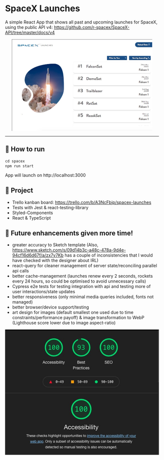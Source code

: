 # SpaceX Launches

A simple React App that shows all past and upcoming launches for SpaceX, using the public API v4: https://github.com/r-spacex/SpaceX-API/tree/master/docs/v4

<p align="center">
  <img width="460" height="300" src="https://github.com/ClareBee/SpaceXReactApp/blob/main/instructions/spacex.jpg">
</p>

---

## 🚀 How to run

```
cd spacex
npm run start
```

App will launch on http://localhost:3000

## 🚀 Project

- Trello kanban board: https://trello.com/b/A3NcFbjp/spacex-launches
- Tests with Jest & react-testing-library
- Styled-Components
- React & TypeScript

## 🚀 Future enhancements given more time!

- greater accuracy to Sketch template (Also, https://www.sketch.com/s/09d14b3c-a48c-478a-9d4e-94cf16d6d67f/a/zx7v7Kb has a couple of inconsistencies that I would have checked with the designer about IRL)
- react-query for cleaner management of server state/reconciling parallel api calls
- better cache-management (launches renew every 2 seconds, rockets every 24 hours, so could be optimised to avoid unnecessary calls)
- Cypress e2e tests for testing integration with api and testing more of user interactions/state updates
- better responsiveness (only minimal media queries included, fonts not managed)
- better browser/device support/testing
- art design for images (default smallest one used due to time constraints/performance payoff) & image transformation to WebP (Lighthouse score lower due to image aspect-ratio)

![Lighthouse performance](https://github.com/ClareBee/SpaceXReactApp/blob/main/instructions/Lighthouse.jpg)

